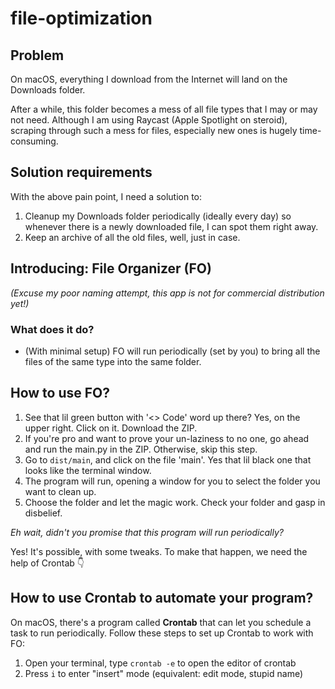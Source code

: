 # file-optimization
</head>
<body>

  <h2>Problem</h2>
  <p>
    On macOS, everything I download from the Internet will land on the Downloads folder.
  </p>
  <p>
    After a while, this folder becomes a mess of all file types that I may or may not need.
    Although I am using Raycast (Apple Spotlight on steroid), scraping through such a mess for files,
    especially new ones is hugely time-consuming.
  </p>

  <h2>Solution requirements</h2>
  <p>With the above pain point, I need a solution to:</p>
  <ol>
    <li>Cleanup my Downloads folder periodically (ideally every day) so whenever there is a newly downloaded file, I can spot them right away.</li>
    <li>Keep an archive of all the old files, well, just in case.</li>
  </ol>

  <h2>Introducing: File Organizer (FO)</h2>
  <p><em>(Excuse my poor naming attempt, this app is not for commercial distribution yet!)</em></p>

  <h3>What does it do?</h3>
  <ul>
    <li>(With minimal setup) FO will run periodically (set by you) to bring all the files of the same type into the same folder.</li>
  </ul>

</body>
</html>
<h2>How to use FO?</h2>
<ol>
  <li>See that lil green button with '&lt;&gt; Code' word up there? Yes, on the upper right. Click on it. Download the ZIP.</li>
  <li>If you're pro and want to prove your un-laziness to no one, go ahead and run the main.py in the ZIP. Otherwise, skip this step.</li>
  <li>Go to <code>dist/main</code>, and click on the file 'main'. Yes that lil black one that looks like the terminal window.</li>
  <li>The program will run, opening a window for you to select the folder you want to clean up.</li>
  <li>Choose the folder and let the magic work. Check your folder and gasp in disbelief.</li>
</ol>

<p><em>Eh wait, didn't you promise that this program will run periodically?</em></p>

<p>Yes! It's possible, with some tweaks. To make that happen, we need the help of Crontab 👇</p>

<h2>How to use Crontab to automate your program?</h2>
<p>On macOS, there's a program called <strong>Crontab</strong> that can let you schedule a task to run periodically. Follow these steps to set up Crontab to work with FO:</p>

<ol>
  <li>Open your terminal, type <code>crontab -e</code> to open the editor of crontab</li>
  <li>Press <code>i</code> to enter "insert" mode (equivalent: edit mode, stupid name)</li>
</ol>
